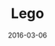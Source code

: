 ---
layout: site
title: "Lego"
date: 2016-03-06
categories: [entertainment]
version: 1.2.31
major: 1
minor: 2
patch: 31
slug: lego-com
link: http://www.lego.com/en-us/
submitter: lpolepeddi
permalink: /sites/:slug
---
